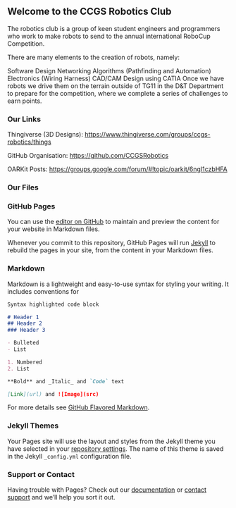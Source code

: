 ## Welcome to the CCGS Robotics Club

The robotics club is a group of keen student engineers and programmers who work to make robots to send to the annual international RoboCup Competition.

There are many elements to the creation of robots, namely:

Software Design
Networking
Algorithms (Pathfinding and Automation)
Electronics (Wiring Harness)
CAD/CAM Design using CATIA
Once we have robots we drive them on the terrain outside of TG11 in the D&T Department to prepare for the competition, where we complete a series of challenges to earn points.

### Our Links

Thingiverse (3D Designs): https://www.thingiverse.com/groups/ccgs-robotics/things

GitHub Organisation: https://github.com/CCGSRobotics

OARKit Posts: https://groups.google.com/forum/#!topic/oarkit/6ngI1czbHFA

### Our Files



### GitHub Pages

You can use the [editor on GitHub](https://github.com/CCGSRobotics/ccgsrobotics.github.io/edit/master/index.md) to maintain and preview the content for your website in Markdown files.

Whenever you commit to this repository, GitHub Pages will run [Jekyll](https://jekyllrb.com/) to rebuild the pages in your site, from the content in your Markdown files.

### Markdown

Markdown is a lightweight and easy-to-use syntax for styling your writing. It includes conventions for

```markdown
Syntax highlighted code block

# Header 1
## Header 2
### Header 3

- Bulleted
- List

1. Numbered
2. List

**Bold** and _Italic_ and `Code` text

[Link](url) and ![Image](src)
```

For more details see [GitHub Flavored Markdown](https://guides.github.com/features/mastering-markdown/).

### Jekyll Themes

Your Pages site will use the layout and styles from the Jekyll theme you have selected in your [repository settings](https://github.com/CCGSRobotics/ccgsrobotics.github.io/settings). The name of this theme is saved in the Jekyll `_config.yml` configuration file.

### Support or Contact

Having trouble with Pages? Check out our [documentation](https://help.github.com/categories/github-pages-basics/) or [contact support](https://github.com/contact) and we’ll help you sort it out.

